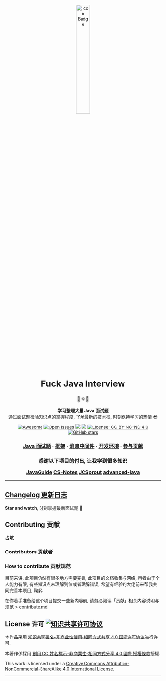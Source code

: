 <div align="center"><img src="https://github.com/dong4j/java-interview/blob/master/docs/.vuepress/public/hero.png" alt="Icon Badge" width="30%" /></div>

<h1 align="center">Fuck Java Interview</h1>

<h3 align="center">🍳  💡  🎉</h3>

<p align="center">
<strong>学习整理大量 Java 面试题</strong>
<br />
通过面试题检验知识点的掌握程度, 了解最新的技术栈, 时刻保持学习的热情 😎
</p>

<div align="center">

[![Awesome](https://cdn.rawgit.com/sindresorhus/awesome/d7305f38d29fed78fa85652e3a63e154dd8e8829/media/badge.svg)](https://github.com/sindresorhus/awesome) 
[![Open Issues](http://githubbadges.herokuapp.com/boennemann/badges/issues.svg?style=flat)](https://github.com/dong4j/java-interview/issues) 
![](https://img.shields.io/github/last-commit/dong4j/java-interview.svg) ![](https://img.shields.io/github/repo-size/dong4j/java-interview.svg) 
[![License: CC BY-NC-ND 4.0](https://img.shields.io/badge/License-CC%20BY--NC--SA%204.0-03A9F4.svg)](http://creativecommons.org/licenses/by-nc-nd/4.0/)
[![GitHub stars](https://img.shields.io/github/stars/dong4j/java-interview.svg?style=social)](https://github.com/dong4j/java-interview)

</div>

<h3 align="center">
    <a href="./docs/java/se/README.md">Java 面试题</a>
    <span> · </span>
    <a href="./docs/framework/README.md">框架</a>
    <span> · </span>
    <a href="./docs/mq/README.md">消息中间件</a>
    <span> · </span>
    <a href="./docs/dev-env/README.md">开发环境</a>
    <span> · </span>
    <a href="./docs/github/contribute.md">参与贡献</a>
</h3>

<h3 align="center">

**感谢以下项目的付出, 让我学到很多知识**

[JavaGuide](https://github.com/Snailclimb/JavaGuide)
[CS-Notes](https://github.com/CyC2018/CS-Notes)
[JCSprout](https://github.com/crossoverJie/JCSprout)
[advanced-java](https://github.com/doocs/advanced-java)

</h3>

---

## [Changelog 更新日志](./github/changelog.md)

**Star and watch**, 时刻掌握最新面试题 💪

## Contributing 贡献

**占坑**

### Contributors 贡献者

### How to contribute 贡献规范

目前来讲, 此项目仍然有很多地方需要完善, 此项目的文档收集与网络, 再者由于个人能力有限, 有些知识点未理解到位或者理解错误, 希望有经验的大佬前来帮我共同完善本项目, 鞠躬. 

在你着手准备给这个项目提交一些新内容前, 请务必阅读「贡献」相关内容说明与规范 > [contribute.md](./github/contribute.md)

## License 许可  [![知识共享许可协议](https://i.creativecommons.org/l/by-nc-sa/4.0/80x15.png)](http://creativecommons.org/licenses/by-nc-sa/4.0/)

本作品采用 [知识共享署名-非商业性使用-相同方式共享 4.0 国际许可协议](http://creativecommons.org/licenses/by-nc-sa/4.0/)进行许可.

本著作係採用 [創用 CC 姓名標示-非商業性-相同方式分享 4.0 國際 授權條款](http://creativecommons.org/licenses/by-nc-sa/4.0/)授權.

This work is licensed under a [Creative Commons Attribution-NonCommercial-ShareAlike 4.0 International License](http://creativecommons.org/licenses/by-nc-sa/4.0/).

---